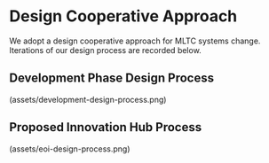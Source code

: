 # Design Cooperative Approach
We adopt a design cooperative approach for MLTC systems change.
Iterations of our design process are recorded below. 

## Development Phase Design Process 
(assets/development-design-process.png) 

## Proposed Innovation Hub Process 
(assets/eoi-design-process.png)
